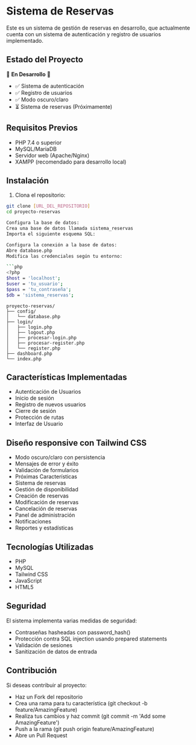 # Sistema de Reservas

Este es un sistema de gestión de reservas en desarrollo, que actualmente cuenta con un sistema de autenticación y registro de usuarios implementado.

## Estado del Proyecto

🚧 **En Desarrollo** 🚧

- ✅ Sistema de autenticación
- ✅ Registro de usuarios
- ✅ Modo oscuro/claro
- ⏳ Sistema de reservas (Próximamente)

## Requisitos Previos

- PHP 7.4 o superior
- MySQL/MariaDB
- Servidor web (Apache/Nginx)
- XAMPP (recomendado para desarrollo local)

## Instalación

1. Clona el repositorio:
```bash
git clone [URL_DEL_REPOSITORIO]
cd proyecto-reservas

Configura la base de datos:
Crea una base de datos llamada sistema_reservas
Importa el siguiente esquema SQL:

Configura la conexión a la base de datos:
Abre database.php
Modifica las credenciales según tu entorno:

```php
<?php
$host = 'localhost';
$user = 'tu_usuario';
$pass = 'tu_contraseña';
$db = 'sistema_reservas';
```
```
proyecto-reservas/
├── config/
│   └── database.php
├── login/
│   ├── login.php
│   ├── logout.php
│   ├── procesar-login.php
│   ├── procesar-register.php
│   └── register.php
├── dashboard.php
└── index.php
```

## Características Implementadas
- Autenticación de Usuarios
- Inicio de sesión
- Registro de nuevos usuarios
- Cierre de sesión
- Protección de rutas
- Interfaz de Usuario

## Diseño responsive con Tailwind CSS
- Modo oscuro/claro con persistencia
- Mensajes de error y éxito
- Validación de formularios
- Próximas Características
- Sistema de reservas
- Gestión de disponibilidad
- Creación de reservas
- Modificación de reservas
- Cancelación de reservas
- Panel de administración
- Notificaciones
- Reportes y estadísticas

 ## Tecnologías Utilizadas
- PHP
- MySQL
- Tailwind CSS
- JavaScript
- HTML5
## Seguridad
El sistema implementa varias medidas de seguridad:

- Contraseñas hasheadas con password_hash()
- Protección contra SQL injection usando prepared statements
- Validación de sesiones
- Sanitización de datos de entrada
  
## Contribución
Si deseas contribuir al proyecto:

- Haz un Fork del repositorio
- Crea una rama para tu característica (git checkout -b feature/AmazingFeature)
- Realiza tus cambios y haz commit (git commit -m 'Add some AmazingFeature')
- Push a la rama (git push origin feature/AmazingFeature)
- Abre un Pull Request
